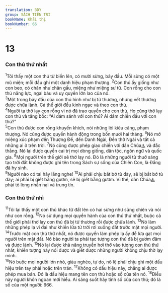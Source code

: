 ```yaml
---
translation: BDY
group: SÁCH TIÊN TRI
bookName: Khải thị 
bookNumber: 66
---
```


<div class="title"><h1>13</h1><h3>Con thú thứ nhất</h3></div>
<span class="verse kh_13_1"><sup>1</sup>Tôi thấy một con thú từ biển lên, có mười sừng, bảy đầu. Mỗi sừng có một mũ miện; mỗi đầu ghi một danh hiệu phạm thượng. </span>
<span class="verse kh_13_2"><sup>2</sup>Con thú ấy giống như con beo, có chân như chân gấu, miệng như miệng sư tử. Con rồng cho con thú năng lực, ngai báu và uy quyền lớn lao của nó.<br/></span>
<span class="verse kh_13_3"><sup>3</sup>Một trong bảy đầu của con thú hình như bị tử thương, nhưng vết thương được chữa lành. Cả thế giới đều kinh ngạc và theo con thú.<br/></span>
<span class="verse kh_13_4"><sup>4</sup>Người ta thờ lạy con rồng vì nó đã trao quyền cho con thú. Họ cũng thờ lạy con thú và tâng bốc: “Ai dám sánh với con thú? Ai dám chiến đấu với con thú?”<br/></span>
<span class="verse kh_13_5"><sup>5</sup>Con thú được con rồng khuyến khích, nói những lời kiêu căng, phạm thượng. Nó cũng được quyền hành động trong bốn mươi hai tháng. </span>
<span class="verse kh_13_6"><sup>6</sup>Nó mở miệng xúc phạm đến Thượng Đế, đến Danh Ngài, Đền thờ Ngài và tất cả những ai ở trên trời. </span>
<span class="verse kh_13_7"><sup>7</sup>Nó cũng được phép giao chiến với dân Chúa<a href="#" data-toggle="tooltip" data-placement="bottom" title="Nt các thánh đồ">⚓</a> và đắc thắng. Nó lại được quyền cai trị mọi dòng giống, dân tộc, ngôn ngữ và quốc gia. </span>
<span class="verse kh_13_8"><sup>8</sup>Mọi người trên thế giới sẽ thờ lạy nó. Đó là những người từ thuở sáng tạo trời đất không được ghi tên trong Sách sự sống của Chiên Con, là Đấng đã hy sinh.<br/></span>
<span class="verse kh_13_9"><sup>9</sup>Người nào có tai hãy lắng nghe! </span>
<span class="verse kh_13_10"><sup>10</sup>Ai phải chịu bắt bớ tù đày, sẽ bị bắt bớ tù đày; ai phải bị giết bằng gươm, sẽ bị giết bằng gươm. Vì thế, dân Chúa<a href="#" data-toggle="tooltip" data-placement="bottom" title="Nt các thánh đồ">⚓</a> phải tỏ lòng nhẫn nại và trung tín.</span>
<div class="title"><h3>Con thú thứ nhì</h3></div>
<span class="verse kh_13_11"><sup>11</sup>Tôi lại thấy một con thú khác từ đất lên có hai sừng như sừng chiên và nói như con rồng. </span>
<span class="verse kh_13_12"><sup>12</sup>Nó sử dụng mọi quyền hành của con thú thứ nhất, buộc cả thế giới phải thờ lạy con thú đã bị tử thương rồi được chữa lành. </span>
<span class="verse kh_13_13"><sup>13</sup>Nó làm những phép lạ vĩ đại như khiến lửa từ trời rơi xuống đất trước mặt mọi người. </span>
<span class="verse kh_13_14"><sup>14</sup>Trước mặt con thú thứ nhất, nó được quyền làm phép lạ ấy để lừa gạt mọi người trên mặt đất. Nó bảo người ta phải tạc tượng con thú đã bị gươm đâm và được lành. </span>
<span class="verse kh_13_15"><sup>15</sup>Nó lại được khả năng truyền hơi thở vào tượng con thú thứ nhất, khiến tượng này nói được và giết được những người không chịu thờ lạy mình.<br/></span>
<span class="verse kh_13_16"><sup>16</sup>Nó buộc mọi người lớn nhỏ, giàu nghèo, tự do, nô lệ phải chịu ghi một dấu hiệu trên tay phải hoặc trên trán. </span>
<span class="verse kh_13_17"><sup>17</sup>Không có dấu hiệu này, chẳng ai được phép mua bán. Đó là dấu hiệu mang tên con thú hoặc số của tên nó. </span>
<span class="verse kh_13_18"><sup>18</sup>Điều này người khôn ngoan mới hiểu. Ai sáng suốt hãy tính số của con thú; đó là số của một người: 666.</span>
